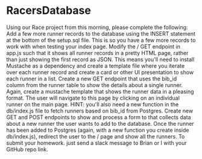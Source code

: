 # RacersDatabase

Using our Race project from this morning, please complete the following:
Add a few more runner records to the database using the INSERT statement at the bottom of the setup.sql file. This is so you have a few more records to work with when testing your index page.
Modify the / GET endpoint in app.js such that it shows all runner records in a pretty HTML page, rather than just showing the first record as JSON. This means you'll need to install Mustache as a dependency and create a template file where you iterate over each runner record and create a card or other UI presentation to show each runner in a list.
Create a new GET endpoint that uses the bib_id column from the runner table to show the details about a single runner. Again, create a mustache template that shows the runner data in a pleasing format. The user will navigate to this page by clicking on an individual runner on the main page. HINT: you'll also need a new function in the db/index.js file to fetch runners based on bib_id from Postgres.
Create new GET and POST endpoints to show and process a form to that collects data about a new runner the user wants to add to the database. Once the runner has been added to Postgres (again, with a new function you create inside db/index.js), redirect the user to the / page and show all the runners.
To submit your homework. just send a slack message to Brian or I with your GitHub repo link.
